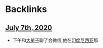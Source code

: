
# Backlinks
## [July 7th, 2020](<July 7th, 2020.md>)
- 下午和[大舅子](<大舅子.md>)聊了会微信,他在[印度尼西亚](<印度尼西亚.md>)那

